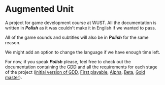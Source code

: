 # Augmented Unit

A project for game development course at WUST. All the documentation is written in ___Polish___ as it was couldn't make it in English if we wanted to pass.

All of the game sounds and subtitles will also be in ___Polish___ for the same reason.

We might add an option to change the language if we have enough time left.

For now, if you speak ___Polish___ please, feel free to check out the documentation containing the [GDD](/docs/Augmented%20Unit%20-%20GDD.md) and all the requirements for each stage of the project ([initial version of GDD](/docs/requirements/GK%20lista%201_%20Szczegółowy%20projekt%20(GDD).pdf), [First playable](docs/requirements/GK%20lista%202_%20First%20playable.pdf), [Alpha](docs/requirements/GK%20lista%203_%20Alpha.pdf), [Beta](docs/requirements/GK%20lista%204_%20Beta.pdf), [Gold master](docs/requirements/GK%20lista%205_%20%20Gold%20master.pdf)).

